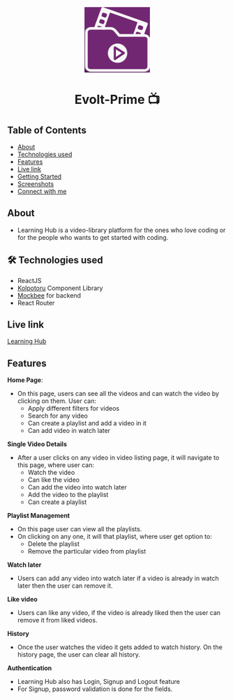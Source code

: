 <div align="center">

<img alt="learninh hub logo" src="src/assets/logo.png" width="150px" height="150px" />

# Evolt-Prime 📺

<!-- [![Netlify Status](https://api.netlify.com/api/v1/badges/4ac9a6ef-5511-4f30-b805-412e65dd7a40/deploy-status)](https://app.netlify.com/sites/evolt-prime/deploys) -->

</div>



## Table of Contents

- [About](#about)
- [Technologies used](#-technologies-used)
- [Features](#features)
- [Live link](#live-link)
- [Getting Started](#getting-started)
- [Screenshots](#screenshots)
- [Connect with me](#-connect-with-me)

## About
 - Learning Hub is a video-library platform for the ones who love coding or for the people who wants to get started with coding.

## 🛠 Technologies used
- ReactJS
- [Kolpotoru](https://kolpotoru-ui-design.netlify.app/) Component Library
- [Mockbee](https://mockbee.netlify.app/) for backend
- React Router

## Live link
[Learning Hub](hhttps://learning-hub-library.netlify.app/)

## Features
<!-- **Home Page**: 
- The home page consists of different categories, clicking them navigates the user to the video listing page with that category applied as a filter. -->

**Home Page**: 
- On this page, users can see all the videos and can watch the video by clicking on them. User can:
    - Apply different filters for videos
    - Search for any video
    - Can create a playlist and add a video in it
    - Can add video in watch later

**Single Video Details**
- After a user clicks on any video in video listing page, it will navigate to this page, where user can:
  - Watch the video
  - Can like the video
  - Can add the video into watch later
  - Add the video to the playlist 
  - Can create a playlist
 
 **Playlist Management**
 - On this page user can view all the playlists.
 - On clicking on any one, it will that playlist, where user get option to:
    - Delete the playlist
    - Remove the particular video from playlist

**Watch later**
- Users can add any video into watch later if a video is already in watch later then the user can remove it.

**Like video**
- Users can like any video, if the video is already liked then the user can remove it from liked videos.

**History**
- Once the user watches the video it gets added to watch history. On the history page, the user can clear all history.

**Authentication**
- Learning Hub also has Login, Signup and Logout feature
- For Signup, password validation is done for the fields.

<!-- 
## Getting Started

- Clone the repository on your local machine with the command below in your terminal, and cd into the **evolt-video-library** folder

```sh
https://github.com/rohanmathur91/evolt-video-library.git

cd evolt-video-library
```

- Install dependencies (if you are using **yarn** then do with that)

```sh
npm install
```

- Create a `.env` file at the root level of the directory (at the level of `package.json`) and create a environment variable

```
REACT_APP_JWT_SECRET = <JWT_SECRET_KEY_OF_YOUR_CHOICE>
```

- Start the server🚀

```
npm start
```

## Screenshots
![image](https://user-images.githubusercontent.com/61556757/162183850-f6bcb91d-63dc-4ebc-8b84-92c3e0c3d71a.png)
![image](https://user-images.githubusercontent.com/61556757/162183887-fab68bcb-a318-49e4-95c0-b7fd0d7151db.png)


## 👨‍💻 Connect with me 

<a href="https://twitter.com/rohanmathur91"><img src="https://img.shields.io/badge/Twitter-1DA1F2?style=for-the-badge&logo=twitter&logoColor=white"/></a>
<a href="https://www.linkedin.com/in/rohanmathur04/"><img src="https://img.shields.io/badge/LinkedIn-0077B5?style=for-the-badge&logo=linkedin&logoColor=white"/></a> -->